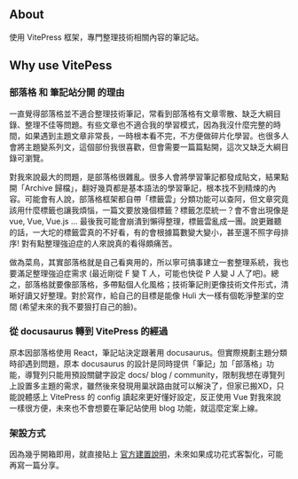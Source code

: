 ## About 
使用 VitePress 框架，專門整理技術相關內容的筆記站。

## Why use VitePess

### 部落格 和 筆記站分開 的理由
一直覺得部落格並不適合整理技術筆記，常看到部落格有文章零散、缺乏大綱目錄、整理不佳等問題。有些文章也不適合我的學習模式，因為我沒什麼完整的時間，如果遇到主題文章非常長，一時根本看不完，不方便做碎片化學習。也很多人會將主題變系列文，這個部份我很喜歡，但會需要一篇篇點開，這次又缺乏大綱目錄可瀏覽。  
  
對我來說最大的問題，是部落格很雜亂。很多人會將學習筆記都發成貼文，結果點開「Archive 歸檔」，翻好幾頁都是基本語法的學習筆記，根本找不到精煉的內容。可能會有人說，部落格框架都自帶「標籤雲」分類功能可以查阿，但文章究竟該用什麼標籤也讓我煩惱，一篇文要放幾個標籤？標籤怎麼統一？會不會出現像是 vue, Vue, Vue.js ... 最後我可能會崩潰到懶得整理，標籤雲亂成一團。說更難聽的話，一大坨的標籤雲真的不好看，有的會根據篇數變大變小，甚至還不照字母排序! 對有點整理強迫症的人來說真的看得頗痛苦。

做為菜鳥，其實部落格就是自己看爽用的，所以寧可搞事建立一套整理系統，我也要滿足整理強迫症需求 (最近剛從 F 變 T 人，可能也快從 P 人變 J 人了吧)。總之，部落格就要像部落格，多帶點個人化風格；技術筆記則更像技術文件形式，清晰好讀又好整理。對於寫作，給自己的目標是能像 Huli 大一樣有個乾淨整潔的空間 (希望未來的我不要狠打自己的臉)。

### 從 docusaurus 轉到 VitePress 的經過
原本因部落格使用 React，筆記站決定跟著用 docusaurus。但實際規劃主題分類時卻遇到問題，原本 docusaurus 的設計是同時提供「筆記」加「部落格」功能，導覽列只能用預設關鍵字設定 docs/ blog / community，限制我想在導覽列上設置多主題的需求，雖然後來發現用巢狀路由就可以解決了，但家已搬XD，只能說體感上 VitePress 的 config 讀起來更好懂好設定，反正使用 Vue 對我來說一樣很方便，未來也不會想要在筆記站使用 blog 功能，就這麼定案上線。

### 架設方式
因為幾乎開箱即用，就直接貼上 [官方建置說明](https://vitepress.dev/guide/getting-started)，未來如果成功花式客製化，可能再寫一篇分享。 
